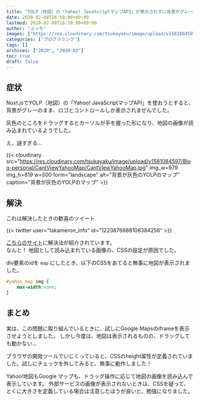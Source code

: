 ```yaml
---
title: "YOLP（地図）の「Yahoo! JavaScriptマップAPI」が表示されずに背景がグレーになってしまったときの対処法"
date: 2020-02-08T16:59:00+09:00
lastmod: 2020-02-08T16:59:00+09:00
author: "ぶっち"
images: ["https://res.cloudinary.com/tsukayaku/image/upload/v1581084597/Blog-personal/CantViewYahooMap/CantViewYahooMap.jpg"]
categories: ["プログラミング"]
tags: []
archives: ["2020", "2020-02"]
toc: true
draft: false
---
```


## 症状

Nuxt.jsでYOLP（地図）の「Yahoo! JavaScriptマップAPI」を使おうとすると、背景がグレーのまま、ロゴとコントロールしか表示されませんでした。

灰色のところをドラッグするとカーソルが手を握った形になり、地図の画像が読み込まれているようでした。

え、謎すぎる...

{{< cloudinary src="https://res.cloudinary.com/tsukayaku/image/upload/v1581084597/Blog-personal/CantViewYahooMap/CantViewYahooMap.jpg" img_w=979 img_h=819 w=500 form="landscape" alt="背景が灰色のYOLPのマップ" caption="背景が灰色のYOLPのマップ" >}}

## 解決

これは解決したときの歓喜のツイート

{{< twitter user="takameron_info" id="1223876688108384256" >}}

[こちらのサイト](http://mori-coding.blog.jp/archives/8063243.html "yahoo map（YOLP）でマップが描画されずにグレーになったときのCSS原因 : 森のコーディング")に解決法が紹介されています。  
なんと！
地図として読み込まれている画像の、CSSの設定が原因でした。

div要素のidを `map` にしたとき、以下のCSSをあてると無事に地図が表示されました。

```css
#yahoo_map img {
    max-width:none;
}
```

## まとめ

実は、この問題に取り組んでいるときに、試しにGoogle Mapsのiframeを表示させようとしました。
しかし今度は、地図は表示されるものの、ドラッグしても動かない...

ブラウザの開発ツールでいじくっていると、CSSのheight属性が定義されていました。試しにチェックを外してみると、無事に動作しました！

Yahoo!地図もGoogle マップも、ドラッグ操作に応じて地図の画像を読み込んで表示しています。
外部サービスの画像が表示されないときは、CSSを疑って、とくに大きさを定義している場合は注意したほうが良いと、勉強になりました。
